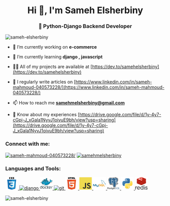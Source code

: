 <h1 align="center">Hi 👋, I'm Sameh Elsherbiny</h1>
<h3 align="center">🐍 Python-Django Backend Developer</h3>

<p align="left"> <img src="https://komarev.com/ghpvc/?username=sameh-elsherbiny&label=Profile%20views&color=0e75b6&style=flat" alt="sameh-elsherbiny" /> </p>

- 🔭 I’m currently working on **e-commerce**

- 🌱 I’m currently learning **django , javascript**

- 👨‍💻 All of my projects are available at [https://dev.to/samehelsherbiny](https://dev.to/samehelsherbiny)

- 📝 I regularly write articles on [https://www.linkedin.com/in/sameh-mahmoud-040573228/](https://www.linkedin.com/in/sameh-mahmoud-040573228/)

- 📫 How to reach me **samehmelsherbiny@gmail.com**

- 📄 Know about my experiences [https://drive.google.com/file/d/1y-4y7-cGpj-J_xGala1NyvJ1oivuE9bh/view?usp=sharing](https://drive.google.com/file/d/1y-4y7-cGpj-J_xGala1NyvJ1oivuE9bh/view?usp=sharing)

<h3 align="left">Connect with me:</h3>
<p align="left">
<a href="https://linkedin.com/in/sameh-mahmoud-040573228/" target="blank"><img align="center" src="https://raw.githubusercontent.com/rahuldkjain/github-profile-readme-generator/master/src/images/icons/Social/linked-in-alt.svg" alt="sameh-mahmoud-040573228/" height="30" width="40" /></a>
<a href="https://www.hackerrank.com/samehmelsherbiny" target="blank"><img align="center" src="https://raw.githubusercontent.com/rahuldkjain/github-profile-readme-generator/master/src/images/icons/Social/hackerrank.svg" alt="samehmelsherbiny" height="30" width="40" /></a>
</p>

<h3 align="left">Languages and Tools:</h3>
<p align="left"> <a href="https://www.w3schools.com/css/" target="_blank" rel="noreferrer"> <img src="https://raw.githubusercontent.com/devicons/devicon/master/icons/css3/css3-original-wordmark.svg" alt="css3" width="40" height="40"/> </a> <a href="https://www.djangoproject.com/" target="_blank" rel="noreferrer"> <img src="https://cdn.worldvectorlogo.com/logos/django.svg" alt="django" width="40" height="40"/> </a> <a href="https://www.docker.com/" target="_blank" rel="noreferrer"> <img src="https://raw.githubusercontent.com/devicons/devicon/master/icons/docker/docker-original-wordmark.svg" alt="docker" width="40" height="40"/> </a> <a href="https://git-scm.com/" target="_blank" rel="noreferrer"> <img src="https://www.vectorlogo.zone/logos/git-scm/git-scm-icon.svg" alt="git" width="40" height="40"/> </a> <a href="https://www.w3.org/html/" target="_blank" rel="noreferrer"> <img src="https://raw.githubusercontent.com/devicons/devicon/master/icons/html5/html5-original-wordmark.svg" alt="html5" width="40" height="40"/> </a> <a href="https://developer.mozilla.org/en-US/docs/Web/JavaScript" target="_blank" rel="noreferrer"> <img src="https://raw.githubusercontent.com/devicons/devicon/master/icons/javascript/javascript-original.svg" alt="javascript" width="40" height="40"/> </a> <a href="https://www.mysql.com/" target="_blank" rel="noreferrer"> <img src="https://raw.githubusercontent.com/devicons/devicon/master/icons/mysql/mysql-original-wordmark.svg" alt="mysql" width="40" height="40"/> </a> <a href="https://www.postgresql.org" target="_blank" rel="noreferrer"> <img src="https://raw.githubusercontent.com/devicons/devicon/master/icons/postgresql/postgresql-original-wordmark.svg" alt="postgresql" width="40" height="40"/> </a> <a href="https://www.python.org" target="_blank" rel="noreferrer"> <img src="https://raw.githubusercontent.com/devicons/devicon/master/icons/python/python-original.svg" alt="python" width="40" height="40"/> </a> <a href="https://redis.io" target="_blank" rel="noreferrer"> <img src="https://raw.githubusercontent.com/devicons/devicon/master/icons/redis/redis-original-wordmark.svg" alt="redis" width="40" height="40"/> </a> </p>

<p><img align="center" src="https://github-readme-streak-stats.herokuapp.com/?user=sameh-elsherbiny&" alt="sameh-elsherbiny" /></p>

